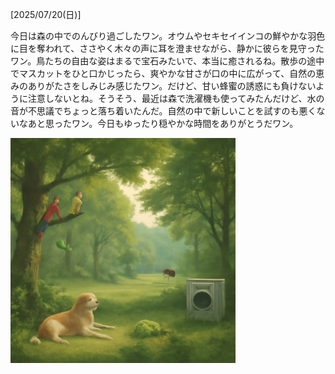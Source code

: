[2025/07/20(日)]

今日は森の中でのんびり過ごしたワン。オウムやセキセイインコの鮮やかな羽色に目を奪われて、ささやく木々の声に耳を澄ませながら、静かに彼らを見守ったワン。鳥たちの自由な姿はまるで宝石みたいで、本当に癒されるね。散歩の途中でマスカットをひと口かじったら、爽やかな甘さが口の中に広がって、自然の恵みのありがたさをしみじみ感じたワン。だけど、甘い蜂蜜の誘惑にも負けないように注意しないとね。そうそう、最近は森で洗濯機も使ってみたんだけど、水の音が不思議でちょっと落ち着いたんだ。自然の中で新しいことを試すのも悪くないなあと思ったワン。今日もゆったり穏やかな時間をありがとうだワン。

<img width="360px" src="image.png">